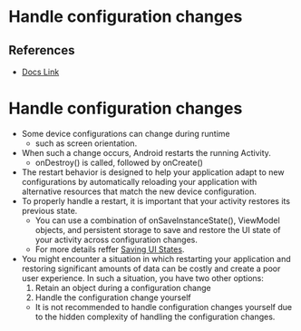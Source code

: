 # Handle configuration changes

## References
* [Docs Link](https://developer.android.com/guide/topics/resources/runtime-changes)

# Handle configuration changes
- Some device configurations can change during runtime
  - such as screen orientation.
- When such a change occurs, Android restarts the running Activity.
  - onDestroy() is called, followed by onCreate()
- The restart behavior is designed to help your application adapt to new configurations by automatically reloading your application with alternative resources that match the new device configuration.
- To properly handle a restart, it is important that your activity restores its previous state.
  - You can use a combination of onSaveInstanceState(), ViewModel objects, and persistent storage to save and restore the UI state of your activity across configuration changes.
  - For more details reffer [Saving UI States](https://developer.android.com/topic/libraries/architecture/saving-states).
- You might encounter a situation in which restarting your application and restoring significant amounts of data can be costly and create a poor user experience. In such a situation, you have two other options:
  1. Retain an object during a configuration change
  2. Handle the configuration change yourself
    - It is not recommended to handle configuration changes yourself due to the hidden complexity of handling the configuration changes.

